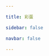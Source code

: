```yaml
---

title: 彩蛋

sidebar: false

navbar: false

---
```


<easterEgg></easterEgg>

<script setup>
    import easterEgg from '../../components/easterEgg/easterEgg.vue'
</script>

<style scope>
    footer,.aside{
        display:none !important;
    }
</style>